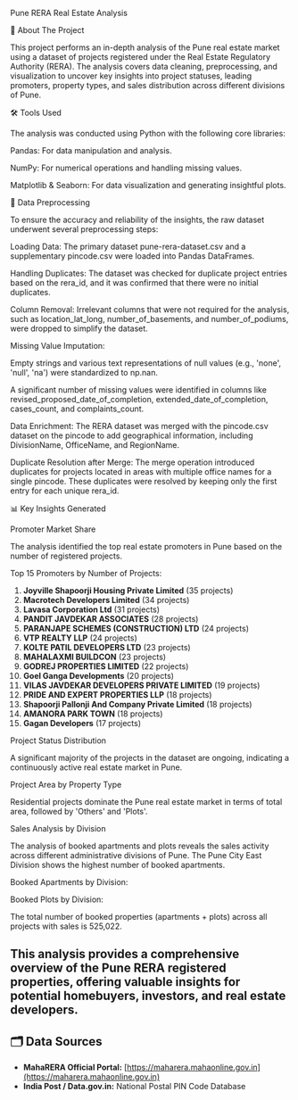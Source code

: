 Pune RERA Real Estate Analysis

📖 About The Project

This project performs an in-depth analysis of the Pune real estate market using a dataset of projects registered under the Real Estate Regulatory Authority (RERA). The analysis covers data cleaning, preprocessing, and visualization to uncover key insights into project statuses, leading promoters, property types, and sales distribution across different divisions of Pune.

🛠️ Tools Used

The analysis was conducted using Python with the following core libraries:

Pandas: For data manipulation and analysis.

NumPy: For numerical operations and handling missing values.

Matplotlib & Seaborn: For data visualization and generating insightful plots.

🔄 Data Preprocessing

To ensure the accuracy and reliability of the insights, the raw dataset underwent several preprocessing steps:

Loading Data: The primary dataset pune-rera-dataset.csv and a supplementary pincode.csv were loaded into Pandas DataFrames.

Handling Duplicates: The dataset was checked for duplicate project entries based on the rera_id, and it was confirmed that there were no initial duplicates.

Column Removal: Irrelevant columns that were not required for the analysis, such as location_lat_long, number_of_basements, and number_of_podiums, were dropped to simplify the dataset.

Missing Value Imputation:

Empty strings and various text representations of null values (e.g., 'none', 'null', 'na') were standardized to np.nan.

A significant number of missing values were identified in columns like revised_proposed_date_of_completion, extended_date_of_completion, cases_count, and complaints_count.

Data Enrichment: The RERA dataset was merged with the pincode.csv dataset on the pincode to add geographical information, including DivisionName, OfficeName, and RegionName.

Duplicate Resolution after Merge: The merge operation introduced duplicates for projects located in areas with multiple office names for a single pincode. These duplicates were resolved by keeping only the first entry for each unique rera_id.

📊 Key Insights Generated

Promoter Market Share

The analysis identified the top real estate promoters in Pune based on the number of registered projects.

Top 15 Promoters by Number of Projects:

1.  **Joyville Shapoorji Housing Private Limited** (35 projects)
2.  **Macrotech Developers Limited** (34 projects)
3.  **Lavasa Corporation Ltd** (31 projects)
4.  **PANDIT JAVDEKAR ASSOCIATES** (28 projects)
5.  **PARANJAPE SCHEMES (CONSTRUCTION) LTD** (24 projects)
6.  **VTP REALTY LLP** (24 projects)
7.  **KOLTE PATIL DEVELOPERS LTD** (23 projects)
8.  **MAHALAXMI BUILDCON** (23 projects)
9.  **GODREJ PROPERTIES LIMITED** (22 projects)
10. **Goel Ganga Developments** (20 projects)
11. **VILAS JAVDEKAR DEVELOPERS PRIVATE LIMITED** (19 projects)
12. **PRIDE AND EXPERT PROPERTIES LLP** (18 projects)
13. **Shapoorji Pallonji And Company Private Limited** (18 projects)
14. **AMANORA PARK TOWN** (18 projects)
15. **Gagan Developers** (17 projects)

Project Status Distribution

A significant majority of the projects in the dataset are ongoing, indicating a continuously active real estate market in Pune.

Project Area by Property Type

Residential projects dominate the Pune real estate market in terms of total area, followed by 'Others' and 'Plots'.

Sales Analysis by Division

The analysis of booked apartments and plots reveals the sales activity across different administrative divisions of Pune. The Pune City East Division shows the highest number of booked apartments.

Booked Apartments by Division:

Booked Plots by Division:

The total number of booked properties (apartments + plots) across all projects with sales is 525,022.

This analysis provides a comprehensive overview of the Pune RERA registered properties, offering valuable insights for potential homebuyers, investors, and real estate developers.
---

## 🗂️ Data Sources

- **MahaRERA Official Portal:** [https://maharera.mahaonline.gov.in](https://maharera.mahaonline.gov.in)  
- **India Post / Data.gov.in:** National Postal PIN Code Database  

